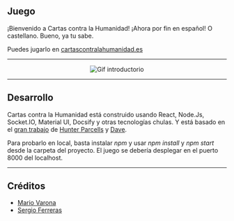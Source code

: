 ## Juego
¡Bienvenido a Cartas contra la Humanidad! ¡Ahora por fin en español! O castellano. Bueno, ya tu sabe.

Puedes jugarlo en [cartascontralahumanidad.es](http://cartascontralahumanidad.es)

***

<p align="center">
  <img alt="Gif introductorio" src="https://bmsalamanca.com/others/cartascontralahumanidad/hero.gif">
</p>

***

## Desarrollo

Cartas contra la Humanidad está construido usando React, Node.Js, Socket.IO, Material UI, Docsify y otras tecnologías chulas. Y está basado en el [gran trabajo](https://github.com/hparcells/cards-against-humanity) de [Hunter Parcells](https://github.com/hparcells) y [Dave](https://github.com/imdaveead).

Para probarlo en local, basta instalar _npm_ y usar _npm install_ y _npm start_ desde la carpeta del proyecto. El juego se debería desplegar en el puerto 8000 del localhost.

***

## Créditos
- [Mario Varona](https://github.com/mvarona)
- [Sergio Ferreras](https://github.com/SergioPucela)